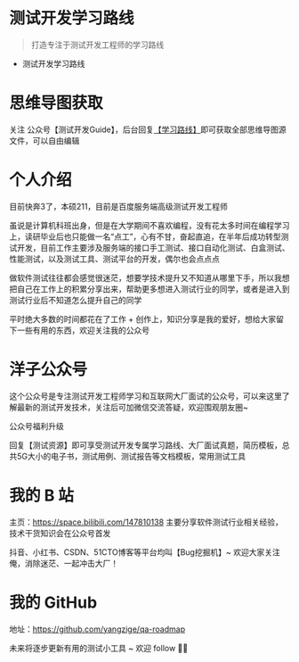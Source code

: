 # 测试开发学习路线

> 打造专注于测试开发工程师的学习路线
- 测试开发学习路线


# 思维导图获取
关注 公众号【测试开发Guide】，后台回复[【学习路线】](https://mp.weixin.qq.com/s?__biz=MzAwMjE0Mzg0Nw==&mid=2650674150&idx=1&sn=f090d1af7454f9115fe4b25703d767ad&chksm=82c450eeb5b3d9f84d95facc5f1db54cd65f1789d0edb932407bd4d9e9a585502b5cd988a29f&token=1985571815&lang=zh_CN#rd)即可获取全部思维导图源文件，可以自由编辑

# 个人介绍
目前快奔3了，本硕211，目前是百度服务端高级测试开发工程师

虽说是计算机科班出身，但是在大学期间不喜欢编程，没有花太多时间在编程学习上，读研毕业后也只能做一名“点工”，心有不甘，奋起直追，在半年后成功转型测试开发，目前工作主要涉及服务端的接口手工测试、接口自动化测试、白盒测试、性能测试，以及测试工具、测试平台的开发，偶尔也会点点点

做软件测试往往都会感觉很迷茫，想要学技术提升又不知道从哪里下手，所以我想把自己在工作上的积累分享出来，帮助更多想进入测试行业的同学，或者是进入到测试行业后不知道怎么提升自己的同学

平时绝大多数的时间都花在了工作 + 创作上，知识分享是我的爱好，想给大家留下一些有用的东西，欢迎关注我的公众号

# 洋子公众号
这个公众号是专注测试开发工程师学习和互联网大厂面试的公众号，可以来这里了解最新的测试开发技术，关注后可加微信交流答疑，欢迎围观朋友圈~

公众号福利升级

回复【测试资源】即可享受测试开发专属学习路线、大厂面试真题，简历模板，总共5G大小的电子书，测试用例、测试报告等文档模板，常用测试工具

# 我的 B 站
主页：https://space.bilibili.com/147810138
主要分享软件测试行业相关经验，技术干货知识会在公众号首发

抖音、小红书、CSDN、51CTO博客等平台均叫【Bug挖掘机】~
欢迎大家关注俺，消除迷茫、一起冲击大厂！

# 我的 GitHub
地址：https://github.com/yangzige/qa-roadmap

未来将逐步更新有用的测试小工具 ~ 欢迎 follow 👏🏻
